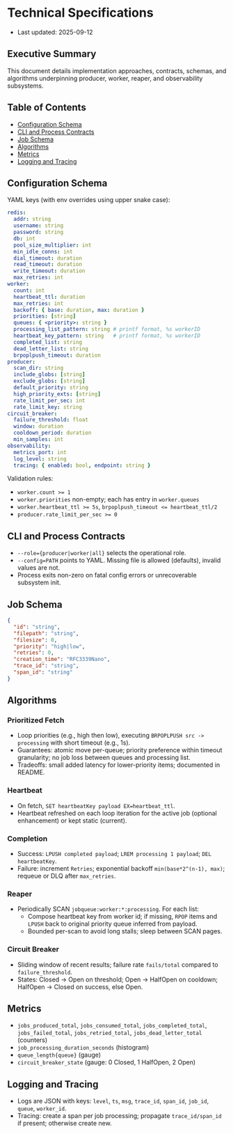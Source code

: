 # Technical Specifications

- Last updated: 2025-09-12

## Executive Summary
This document details implementation approaches, contracts, schemas, and algorithms underpinning producer, worker, reaper, and observability subsystems.

## Table of Contents
- [Configuration Schema](#configuration-schema)
- [CLI and Process Contracts](#cli-and-process-contracts)
- [Job Schema](#job-schema)
- [Algorithms](#algorithms)
- [Metrics](#metrics)
- [Logging and Tracing](#logging-and-tracing)

## Configuration Schema
YAML keys (with env overrides using upper snake case):

```yaml
redis:
  addr: string
  username: string
  password: string
  db: int
  pool_size_multiplier: int
  min_idle_conns: int
  dial_timeout: duration
  read_timeout: duration
  write_timeout: duration
  max_retries: int
worker:
  count: int
  heartbeat_ttl: duration
  max_retries: int
  backoff: { base: duration, max: duration }
  priorities: [string]
  queues: { <priority>: string }
  processing_list_pattern: string # printf format, %s workerID
  heartbeat_key_pattern: string   # printf format, %s workerID
  completed_list: string
  dead_letter_list: string
  brpoplpush_timeout: duration
producer:
  scan_dir: string
  include_globs: [string]
  exclude_globs: [string]
  default_priority: string
  high_priority_exts: [string]
  rate_limit_per_sec: int
  rate_limit_key: string
circuit_breaker:
  failure_threshold: float
  window: duration
  cooldown_period: duration
  min_samples: int
observability:
  metrics_port: int
  log_level: string
  tracing: { enabled: bool, endpoint: string }
```

Validation rules:
- `worker.count >= 1`
- `worker.priorities` non-empty; each has entry in `worker.queues`
- `worker.heartbeat_ttl >= 5s`, `brpoplpush_timeout <= heartbeat_ttl/2`
- `producer.rate_limit_per_sec >= 0`

## CLI and Process Contracts
- `--role={producer|worker|all}` selects the operational role.
- `--config=PATH` points to YAML. Missing file is allowed (defaults), invalid values are not.
- Process exits non-zero on fatal config errors or unrecoverable subsystem init.

## Job Schema

```json
{
  "id": "string",
  "filepath": "string",
  "filesize": 0,
  "priority": "high|low",
  "retries": 0,
  "creation_time": "RFC3339Nano",
  "trace_id": "string",
  "span_id": "string"
}
```

## Algorithms

### Prioritized Fetch
- Loop priorities (e.g., high then low), executing `BRPOPLPUSH src -> processing` with short timeout (e.g., 1s).
- Guarantees: atomic move per-queue; priority preference within timeout granularity; no job loss between queues and processing list.
- Tradeoffs: small added latency for lower-priority items; documented in README.

### Heartbeat
- On fetch, `SET heartbeatKey payload EX=heartbeat_ttl`.
- Heartbeat refreshed on each loop iteration for the active job (optional enhancement) or kept static (current).

### Completion
- Success: `LPUSH completed payload`; `LREM processing 1 payload`; `DEL heartbeatKey`.
- Failure: increment `Retries`; exponential backoff `min(base*2^(n-1), max)`; requeue or DLQ after `max_retries`.

### Reaper
- Periodically SCAN `jobqueue:worker:*:processing`. For each list:
  - Compose heartbeat key from worker id; if missing, `RPOP` items and `LPUSH` back to original priority queue inferred from payload.
  - Bounded per-scan to avoid long stalls; sleep between SCAN pages.

### Circuit Breaker
- Sliding window of recent results; failure rate `fails/total` compared to `failure_threshold`.
- States: Closed → Open on threshold; Open → HalfOpen on cooldown; HalfOpen → Closed on success, else Open.

## Metrics
- `jobs_produced_total`, `jobs_consumed_total`, `jobs_completed_total`, `jobs_failed_total`, `jobs_retried_total`, `jobs_dead_letter_total` (counters)
- `job_processing_duration_seconds` (histogram)
- `queue_length{queue}` (gauge)
- `circuit_breaker_state` (gauge: 0 Closed, 1 HalfOpen, 2 Open)

## Logging and Tracing
- Logs are JSON with keys: `level`, `ts`, `msg`, `trace_id`, `span_id`, `job_id`, `queue`, `worker_id`.
- Tracing: create a span per job processing; propagate `trace_id/span_id` if present; otherwise create new.

